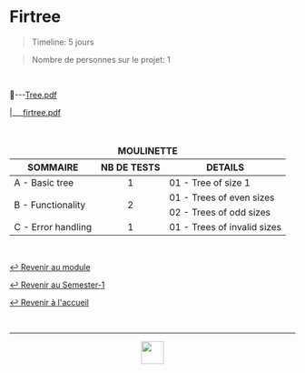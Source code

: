 # Firtree

> Timeline: 5 jours

> Nombre de personnes sur le projet: 1

<br>

📂---[Tree.pdf](https://github.com/Studio-17/Epitech-Subjects/blob/main/Semester-1/B-CPE-100/Firtree/Tree.pdf)

|\_\_\_[firtree.pdf](https://github.com/Studio-17/Epitech-Subjects/blob/main/Semester-1/B-CPE-100/Firtree/firtree.tgz)

<br>

<table align="center">
    <thead>
        <tr>
            <td colspan="3" align="center"><strong>MOULINETTE</strong></td>
        </tr>
        <tr>
            <th>SOMMAIRE</th>
            <th>NB DE TESTS</th>
            <th>DETAILS</th>
        </tr>
    </thead>
    <tbody>
        <tr>
            <td rowspan="1">A - Basic tree</td>
            <td rowspan="1" style="text-align: center;">1</td>
            <td>01 - Tree of size 1</td>
        </tr>
        <tr>
            <td rowspan="2">B - Functionality</td>
            <td rowspan="2" style="text-align: center;">2</td>
            <td>01 - Trees of even sizes</td>
        </tr>
        <tr>
            <td>02 - Trees of odd sizes</td>
        </tr>
        <tr>
            <td rowspan="1">C - Error handling</td>
            <td rowspan="1" style="text-align: center;">1</td>
            <td>01 - Trees of invalid sizes</td>
        </tr>
    </tbody>
</table>

<br>

[↩️ Revenir au module](https://github.com/Studio-17/Epitech-Subjects/tree/main/Semester-1/B-CPE-100)

[↩️ Revenir au Semester-1](https://github.com/Studio-17/Epitech-Subjects/tree/main/Semester-1)

[↩️ Revenir à l'accueil](https://github.com/Studio-17/Epitech-Subjects)

<br>

---

<div align="center">

<a href="https://github.com/Studio-17" target="_blank"><img src="../../../voc17.gif" width="40"></a>

</div>
